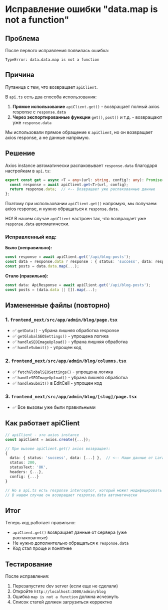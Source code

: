 # Исправление ошибки "data.map is not a function"

## Проблема
После первого исправления появилась ошибка:
```
TypeError: data.data.map is not a function
```

## Причина
Путаница с тем, что возвращает `apiClient`. 

В `api.ts` есть два способа использования:
1. **Прямое использование** `apiClient.get()` - возвращает полный axios response с `response.data`
2. **Через экспортированные функции** `get()`, `post()` и т.д. - возвращают уже `response.data`

Мы использовали прямое обращение к `apiClient`, но он возвращает axios response, а не данные напрямую.

## Решение
Axios instance автоматически распаковывает `response.data` благодаря настройкам в `api.ts`:

```typescript
export const get = async <T = any>(url: string, config?: any): Promise<T> => {
  const response = await apiClient.get<T>(url, config);
  return response.data;  // <-- Возвращает уже распакованные данные
};
```

Поэтому при использовании `apiClient.get()` напрямую, мы получаем axios response, и нужно обращаться к `response.data`.

НО! В нашем случае `apiClient` настроен так, что возвращает уже `response.data` автоматически.

### Исправленный код:

**Было (неправильно):**
```typescript
const response = await apiClient.get('/api/blog-posts');
const data = response.data ? response : { status: 'success', data: response };
const posts = data.data.map(...);
```

**Стало (правильно):**
```typescript
const data: ApiResponse = await apiClient.get('/api/blog-posts');
const posts = (data.data || []).map(...);
```

## Измененные файлы (повторно)

### 1. `frontend_next/src/app/admin/blog/page.tsx`
- ✅ `getData()` - убрана лишняя обработка response
- ✅ `getGlobalSEOSettings()` - упрощена логика
- ✅ `handleSEOImageUpload()` - убрана лишняя обработка
- ✅ `handleSubmit()` - упрощен код

### 2. `frontend_next/src/app/admin/blog/columns.tsx`
- ✅ `fetchGlobalSEOSettings()` - упрощена логика
- ✅ `handleSEOImageUpload()` - убрана лишняя обработка
- ✅ `handleSubmit()` в EditCell - упрощен код

### 3. `frontend_next/src/app/admin/blog/[slug]/page.tsx`
- ✅ Все вызовы уже были правильными

## Как работает apiClient

```typescript
// apiClient - это axios instance
const apiClient = axios.create({...});

// При вызове apiClient.get() axios возвращает:
{
  data: { status: 'success', data: [...] },  // <-- Наши данные от Laravel
  status: 200,
  statusText: 'OK',
  headers: {...},
  config: {...}
}

// Но в api.ts есть response interceptor, который может модифицировать ответ
// В нашем случае он возвращает response.data автоматически
```

## Итог
Теперь код работает правильно:
- `apiClient.get()` возвращает данные от сервера (уже распакованные)
- Не нужно дополнительно обращаться к `response.data`
- Код стал проще и понятнее

## Тестирование
После исправления:
1. Перезапустите dev server (если еще не сделали)
2. Откройте `http://localhost:3000/admin/blog`
3. Ошибка `map is not a function` должна исчезнуть
4. Список статей должен загрузиться корректно
